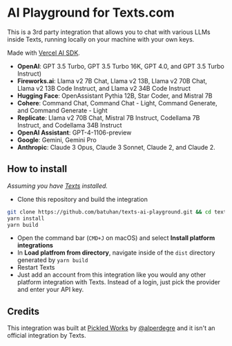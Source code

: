 # AI Playground for Texts.com

This is a 3rd party integration that allows you to chat with various LLMs inside Texts, running locally on your machine with your own keys.

Made with [Vercel AI SDK](https://sdk.vercel.ai/docs).

- **OpenAI**: GPT 3.5 Turbo, GPT 3.5 Turbo 16K, GPT 4.0, and GPT 3.5 Turbo Instruct)
- **Fireworks.ai**: Llama v2 7B Chat, Llama v2 13B, Llama v2 70B Chat, Llama v2 13B Code Instruct, and Llama v2 34B Code Instruct
- **Hugging Face**: OpenAssistant Pythia 12B, Star Coder, and Mistral 7B
- **Cohere**: Command Chat, Command Chat - Light, Command Generate, and Command Generate - Light
- **Replicate**: Llama v2 70B Chat, Mistral 7B Instruct, Codellama 7B Instruct, and Codellama 34B Instruct
- **OpenAI Assistant**: GPT-4-1106-preview
- **Google**: Gemini, Gemini Pro
- **Anthropic**: Claude 3 Opus, Claude 3 Sonnet, Claude 2, and Claude 2.

## How to install

_Assuming you have [Texts](https://texts.com) installed._

- Clone this repository and build the integration

```bash
git clone https://github.com/batuhan/texts-ai-playground.git && cd texts-ai-playground
yarn install
yarn build
```

- Open the command bar (`CMD+J` on macOS) and select **Install platform integrations**
- In **Load platfrom from directory**, navigate inside of the `dist` directory generated by `yarn build`
- Restart Texts
- Just add an account from this integration like you would any other platform integration with Texts. Instead of a login, just pick the provider and enter your API key.

## Credits
This integration was built at [Pickled Works](https://pickled.works/) by [@alperdegre](https://github.com/alperdegre/) and it isn't an official integration by Texts.
